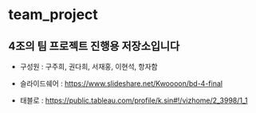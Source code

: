# team_project
## 4조의 팀 프로젝트 진행용 저장소입니다
* 구성원 : 구주희, 권다희, 서재홍, 이현석, 항자함


* 슬라이드쉐어 : https://www.slideshare.net/Kwoooon/bd-4-final

* 태블로 : https://public.tableau.com/profile/k.sin#!/vizhome/2_3998/1_1
